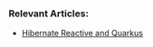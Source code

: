 ### Relevant Articles:
-  [Hibernate Reactive and Quarkus](https://www.baeldung.com/java-hibernate-reactive-and-quarkus)
